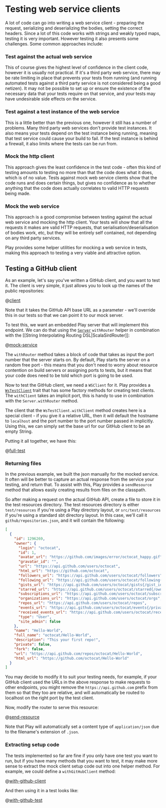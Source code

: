 <!--- Copyright (C) 2009-2016 Typesafe Inc. <http://www.typesafe.com> -->
# Testing web service clients

A lot of code can go into writing a web service client - preparing the request, serializing and deserializing the bodies, setting the correct headers.  Since a lot of this code works with strings and weakly typed maps, testing it is very important.  However testing it also presents some challenges.  Some common approaches include:

### Test against the actual web service

This of course gives the highest level of confidence in the client code, however it is usually not practical.  If it's a third party web service, there may be rate limiting in place that prevents your tests from running (and running automated tests against a third party service is not considered being a good netizen).  It may not be possible to set up or ensure the existence of the necessary data that your tests require on that service, and your tests may have undesirable side effects on the service.

### Test against a test instance of the web service

This is a little better than the previous one, however it still has a number of problems.  Many third party web services don't provide test instances.  It also means your tests depend on the test instance being running, meaning that test service could cause your build to fail.  If the test instance is behind a firewall, it also limits where the tests can be run from.

### Mock the http client

This approach gives the least confidence in the test code - often this kind of testing amounts to testing no more than that the code does what it does, which is of no value.  Tests against mock web service clients show that the code runs and does certain things, but gives no confidence as to whether anything that the code does actually correlates to valid HTTP requests being made.

### Mock the web service

This approach is a good compromise between testing against the actual web service and mocking the http client.  Your tests will show that all the requests it makes are valid HTTP requests, that serialisation/deserialisation of bodies work, etc, but they will be entirely self contained, not depending on any third party services.

Play provides some helper utilities for mocking a web service in tests, making this approach to testing a very viable and attractive option.

## Testing a GitHub client

As an example, let's say you've written a GitHub client, and you want to test it.  The client is very simple, it just allows you to look up the names of the public repositories:

@[client](code/webservice/ScalaTestingWebServiceClients.scala)

Note that it takes the GitHub API base URL as a parameter - we'll override this in our tests so that we can point it to our mock server.

To test this, we want an embedded Play server that will implement this endpoint.  We can do that using the [`Server`](api/scala/play/core/server/Server.html) `withRouter` helper in combination with the [[String Interpolating Routing DSL|ScalaSirdRouter]]:

@[mock-service](code/webservice/ScalaTestingWebServiceClients.scala)

The `withRouter` method takes a block of code that takes as input the port number that the server starts on.  By default, Play starts the server on a random free port - this means that you don't need to worry about resource contention on build servers or assigning ports to tests, but it means that your code does need to be told which port is going to be used.

Now to test the GitHub client, we need a `WSClient` for it.  Play provides a [`WsTestClient`](api/scala/play/api/test/WsTestClient$.html) trait that has some factory methods for creating test clients.  The `withClient` takes an implicit port, this is handy to use in combination with the `Server.withRouter` method.

The client that the `WsTestClient.withClient` method creates here is a special client - if you give it a relative URL, then it will default the hostname to `localhost` and the port number to the port number passed in implicitly.  Using this, we can simply set the base url for our GitHub client to be an empty String.

Putting it all together, we have this:

@[full-test](code/webservice/ScalaTestingWebServiceClients.scala)

### Returning files

In the previous example, we built the json manually for the mocked service.  It often will be better to capture an actual response from the service your testing, and return that.  To assist with this, Play provides a `sendResource` method that allows easily creating results from files on the classpath.

So after making a request on the actual GitHub API, create a file to store it in the test resources directory.  The test resources directory is either `test/resources` if you're using a Play directory layout, or `src/test/resources` if you're using a standard sbt directory layout.  In this case, we'll call it `github/repositories.json`, and it will contain the following:

```json
[
  {
    "id": 1296269,
    "owner": {
      "login": "octocat",
      "id": 1,
      "avatar_url": "https://github.com/images/error/octocat_happy.gif",
      "gravatar_id": "",
      "url": "https://api.github.com/users/octocat",
      "html_url": "https://github.com/octocat",
      "followers_url": "https://api.github.com/users/octocat/followers",
      "following_url": "https://api.github.com/users/octocat/following{/other_user}",
      "gists_url": "https://api.github.com/users/octocat/gists{/gist_id}",
      "starred_url": "https://api.github.com/users/octocat/starred{/owner}{/repo}",
      "subscriptions_url": "https://api.github.com/users/octocat/subscriptions",
      "organizations_url": "https://api.github.com/users/octocat/orgs",
      "repos_url": "https://api.github.com/users/octocat/repos",
      "events_url": "https://api.github.com/users/octocat/events{/privacy}",
      "received_events_url": "https://api.github.com/users/octocat/received_events",
      "type": "User",
      "site_admin": false
    },
    "name": "Hello-World",
    "full_name": "octocat/Hello-World",
    "description": "This your first repo!",
    "private": false,
    "fork": false,
    "url": "https://api.github.com/repos/octocat/Hello-World",
    "html_url": "https://github.com/octocat/Hello-World"
  }
]
```

You may decide to modify it to suit your testing needs, for example, if your GitHub client used the URLs in the above response to make requests to other endpoints, you might remove the `https://api.github.com` prefix from them so that they too are relative, and will automatically be routed to localhost on the right port by the test client.

Now, modify the router to serve this resource:

@[send-resource](code/webservice/ScalaTestingWebServiceClients.scala)

Note that Play will automatically set a content type of `application/json` due to the filename's extension of `.json`.

### Extracting setup code

The tests implemented so far are fine if you only have one test you want to run, but if you have many methods that you want to test, it may make more sense to extract the mock client setup code out into one helper method.  For example, we could define a `withGitHubClient` method:

@[with-github-client](code/webservice/ScalaTestingWebServiceClients.scala)

And then using it in a test looks like:

@[with-github-test](code/webservice/ScalaTestingWebServiceClients.scala)
